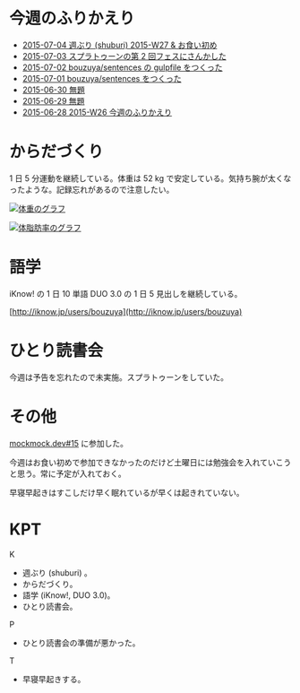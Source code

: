 # 今週のふりかえり

- [2015-07-04 週ぶり (shuburi) 2015-W27 & お食い初め][2015-07-04]
- [2015-07-03 スプラトゥーンの第 2 回フェスにさんかした][2015-07-03]
- [2015-07-02 bouzuya/sentences の gulpfile をつくった][2015-07-02]
- [2015-07-01 bouzuya/sentences をつくった][2015-07-01]
- [2015-06-30 無題][2015-06-30]
- [2015-06-29 無題][2015-06-29]
- [2015-06-28 2015-W26 今週のふりかえり][2015-06-28]

# からだづくり

1 日 5 分運動を継続している。体重は 52 kg で安定している。気持ち腕が太くなったような。記録忘れがあるので注意したい。

[![体重のグラフ][graph-weight-img]][graph-weight-url]

[![体脂肪率のグラフ][graph-percent-img]][graph-percent-url]

# 語学

iKnow! の 1 日 10 単語 DUO 3.0 の 1 日 5 見出しを継続している。

[http://iknow.jp/users/bouzuya](http://iknow.jp/users/bouzuya)

# ひとり読書会

今週は予告を忘れたので未実施。スプラトゥーンをしていた。

# その他

[mockmock.dev#15](http://mockmock.connpass.com/event/17036/) に参加した。

今週はお食い初めで参加できなかったのだけど土曜日には勉強会を入れていこうと思う。常に予定が入れておく。

早寝早起きはすこしだけ早く眠れているが早くは起きれていない。

# KPT

K

- 週ぶり (shuburi) 。
- からだづくり。
- 語学 (iKnow!, DUO 3.0)。
- ひとり読書会。

P

- ひとり読書会の準備が悪かった。

T

- 早寝早起きする。

[2015-07-04]: http://blog.bouzuya.net/2015/07/04/
[2015-07-03]: http://blog.bouzuya.net/2015/07/03/
[2015-07-02]: http://blog.bouzuya.net/2015/07/02/
[2015-07-01]: http://blog.bouzuya.net/2015/07/01/
[2015-06-30]: http://blog.bouzuya.net/2015/06/30/
[2015-06-29]: http://blog.bouzuya.net/2015/06/29/
[2015-06-28]: http://blog.bouzuya.net/2015/06/28/
[graph-percent-img]: http://graph.hatena.ne.jp/bouzuya/graph?graphname=percent&startdate=2015-01-01&enddate=2015-07-05
[graph-percent-url]: http://graph.hatena.ne.jp/bouzuya/percent/?startdate=2015-01-01&enddate=2015-07-05
[graph-weight-img]: http://graph.hatena.ne.jp/bouzuya/graph?graphname=weight&startdate=2015-01-01&enddate=2015-07-05
[graph-weight-url]: http://graph.hatena.ne.jp/bouzuya/weight/?startdate=2015-01-01&enddate=2015-07-05
[shuburi]: http://shuburi.org
